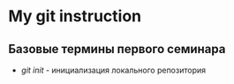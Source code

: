 # My git instruction

## Базовые термины первого семинара

* *git init* - инициализация локального репозитория